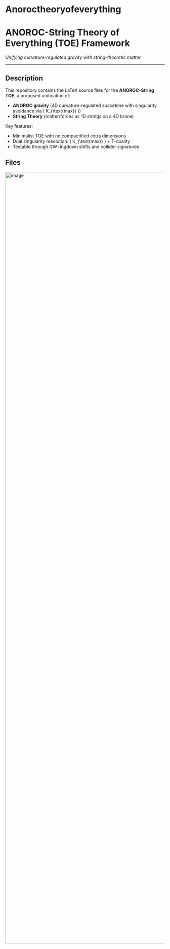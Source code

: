 # Anoroctheoryofeverything


# ANOROC-String Theory of Everything (TOE) Framework

  
*Unifying curvature-regulated gravity with string-theoretic matter*

---

## Description
This repository contains the LaTeX source files for the **ANOROC-String TOE**, a proposed unification of:
- **ANOROC gravity** (4D curvature-regulated spacetime with singularity avoidance via \( K_{\text{max}} \))
- **String Theory** (matter/forces as 1D strings on a 4D brane)

Key features:
- Minimalist TOE with no compactified extra dimensions
- Dual singularity resolution: \( K_{\text{max}} \) + T-duality
- Testable through GW ringdown shifts and collider signatures

## Files

<img width="1125" height="2436" alt="image" src="https://github.com/user-attachments/assets/9c69c96e-f7dc-4f8f-9817-1508aac9be1f" />
